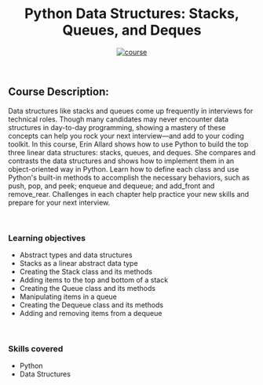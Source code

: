 <div align="center">

# Python Data Structures: Stacks, Queues, and Deques

[![course][course-badge]][course-link]

</div>

<!-- badge info -->
[course-badge]:https://img.shields.io/badge/learning-Python-white?logo=Linkedin&labelColor=blue&style=for-the-badge
[course-link]:https://www.linkedin.com/learning/python-data-structures-stacks-queues-and-deques "Python Data Structures: Stacks, Queues, & Deques"

<br>

## Course Description:
Data structures like stacks and queues come up frequently in interviews for technical roles. Though many candidates may never encounter data structures in day-to-day programming, showing a mastery of these concepts can help you rock your next interview—and add to your coding toolkit. In this course, Erin Allard shows how to use Python to build the top three linear data structures: stacks, queues, and deques. She compares and contrasts the data structures and shows how to implement them in an object-oriented way in Python. Learn how to define each class and use Python's built-in methods to accomplish the necessary behaviors, such as push, pop, and peek; enqueue and dequeue; and add_front and remove_rear. Challenges in each chapter help practice your new skills and prepare for your next interview.

<br>

### Learning objectives
- Abstract types and data structures
- Stacks as a linear abstract data type
- Creating the Stack class and its methods
- Adding items to the top and bottom of a stack
- Creating the Queue class and its methods
- Manipulating items in a queue
- Creating the Dequeue class and its methods
- Adding and removing items from a dequeue

<br>

### Skills covered
- Python
- Data Structures
